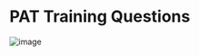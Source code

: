 # PAT Training Questions


![image](https://github.com/Nilay-rawal1/PAT-Training/assets/98951434/b08b3e87-e82c-4a81-9db9-fb2f2420e9ca)
